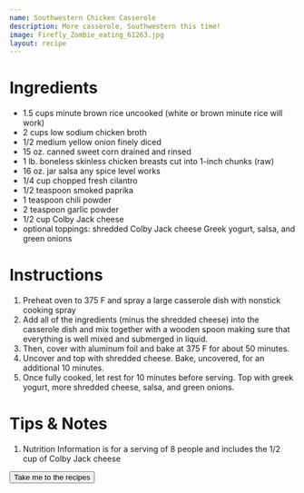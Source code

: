 ```yaml
---
name: Southwestern Chicken Casserole
description: More casserole, Southwestern this time!
image: Firefly_Zombie_eating_61263.jpg
layout: recipe
---
```

<h1 class="text-secondary text-3xl my-2">Ingredients</h1>
<ul class="py-2">
<li>1.5 cups minute brown rice uncooked (white or brown minute rice will work)</li>
<li>2 cups low sodium chicken broth</li>
<li>1/2 medium yellow onion finely diced</li>
<li>15 oz. canned sweet corn drained and rinsed</li>
<li>1 lb. boneless skinless chicken breasts cut into 1-inch chunks (raw)</li>
<li>16 oz. jar salsa any spice level works</li>
<li>1/4 cup chopped fresh cilantro</li>
<li>1/2 teaspoon smoked paprika</li>
<li>1 teaspoon chili powder</li>
<li>2 teaspoon garlic powder</li>
<li>1/2 cup Colby Jack cheese</li>
<li>optional toppings: shredded Colby Jack cheese Greek yogurt, salsa, and green onions</li>
</ul>
<h1 class="text-secondary text-3xl my-2">Instructions</h1>
<ol class="py-2">
<li>Preheat oven to 375 F and spray a large casserole dish with nonstick cooking spray</li>
<li>Add all of the ingredients (minus the shredded cheese) into the casserole dish and mix
together with a wooden spoon making sure that everything is well mixed and submerged in liquid.</li>
<li>Then, cover with aluminum foil and bake at 375 F for about 50 minutes.</li>
<li>Uncover and top with shredded cheese. Bake, uncovered, for an additional 10 minutes.</li>
<li>Once fully cooked, let rest for 10 minutes before serving. Top with greek yogurt, more
shredded cheese, salsa, and green onions.</li>
</ol>


<h1 class="text-secondary text-3xl my-2">Tips & Notes</h1>
<ol class="py-2">
<li>Nutrition Information is for a serving of 8 people and includes the 1/2 cup of Colby Jack cheese</li>
</ol>
<div>
    <a href="/recipe_list.html"><button class="btn btn-accent">Take me to the recipes</button></a>
</div>
